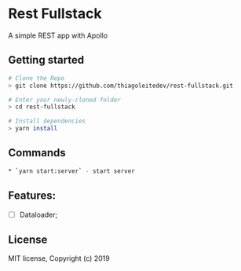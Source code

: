 # Rest Fullstack
A simple REST app with Apollo

## Getting started

```sh
# Clone the Repo
> git clone https://github.com/thiagoleitedev/rest-fullstack.git

# Enter your newly-cloned folder
> cd rest-fullstack

# Install dependencies
> yarn install
```

## Commands

```sh
* `yarn start:server` - start server  
```

## Features:

- [ ] Dataloader;

## License

MIT license, Copyright (c) 2019
